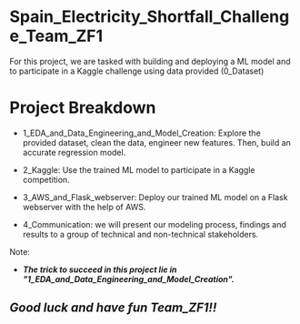 # Spain_Electricity_Shortfall_Challenge_Team_ZF1

For this project, we are tasked with building and deploying a ML model and to participate in a Kaggle challenge using data provided (0_Dataset)

# Project Breakdown
* 1_EDA_and_Data_Engineering_and_Model_Creation: Explore the provided dataset, clean the data, engineer new features. Then, build an accurate regression model.

* 2_Kaggle: Use the trained ML model to participate in a Kaggle competition.

* 3_AWS_and_Flask_webserver: Deploy our trained ML model on a Flask webserver with the help of AWS.

* 4_Communication: we will present our modeling process, findings and results to a group of technical and non-technical stakeholders.

Note:

* ***The trick to succeed in this project lie in "1_EDA_and_Data_Engineering_and_Model_Creation".***

## *Good luck and have fun Team_ZF1!!*